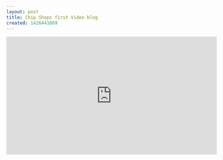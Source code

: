 ```yaml
---
layout: post
title: Chip Shops first Video blog
created: 1426441069
---
```

<p><iframe allowfullscreen="" frameborder="0" height="315" src="https://www.youtube.com/embed/9eQVH6e9X54" width="560"></iframe></p>
